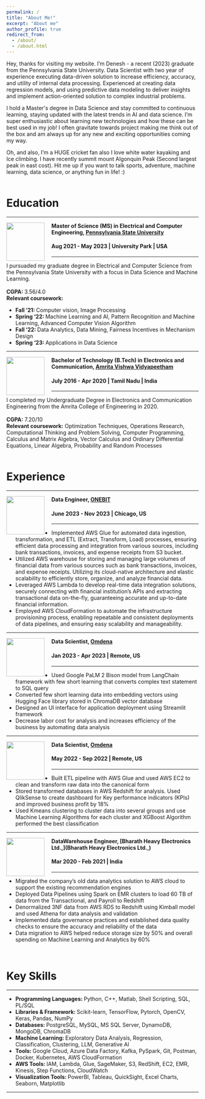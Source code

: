 ```yaml
---
permalink: /
title: "About Me!"
excerpt: "About me"
author_profile: true
redirect_from: 
  - /about/
  - /about.html
---
```

Hey, thanks for visiting my website. I’m Denesh - a recent (2023) graduate from the Pennsylvania State University. Data Scientist with two year of experience executing data-driven solution to increase efficiency, accuracy, and utility of internal data processing. Experienced at creating data regression models, and using predictive data modeling to deliver insights and implement action-oriented solution to complex industrial problems.

I hold a Master's degree in Data Science and stay committed to continuous learning, staying updated with the latest trends in AI and data science. I’m super enthusiastic about learning new technologies and how these can be best used in my job! I often gravitate towards project making me think out of the box and am always up for any new and exciting opportunities coming my way.

Oh, and also, I’m a HUGE cricket fan also I love white water kayaking and Ice climbing. I have recently summit mount Algonquin Peak (Second largest peak in east cost). Hit me up if you want to talk sports, adventure, machine learning, data science, or anything fun in life! :) 
<br> <br>
# Education
-----
<img align="left" height="100" width="100" src="http://deneshkumarmn.github.io/ds/images/pennstate.png" style="padding-right:15px">

**Master of Science (MS) in Electrical and Computer Engineering, [Pennsylvania State University](https://www.psu.edu/)**
#### Aug 2021 - May 2023 | University Park | USA

-----
I pursuaded my graduate degree in Electrical and Computer Science from the Pennsylvania State University with a focus in Data Science and Machine Learning. <br> <br>
<strong>CGPA: </strong> 3.56/4.0 <br>
<strong>Relevant coursework:</strong>
* <strong>Fall ‘21: </strong>Computer vision, Image Processing <br>
* <strong>Spring ‘22: </strong>Machine Learning and AI, Pattern Recognition and Machine Learning, Advanced Computer Vision Algorithm <br>
* <strong>Fall ‘22: </strong>Data Analytics, Data Mining, Fairness Incentives in Mechanism Design <br>
* <strong>Spring ‘23: </strong>Applications in Data Science  <br>

-----
<img align="left" height="100" width="100" src="http://deneshkumarmn.github.io/ds/images/amrita.png" style="padding-right:15px">

**Bachelor of Technology (B.Tech) in Electronics and Communication, [Amrita Vishwa Vidyapeetham](https://www.amrita.edu/)**
#### July 2016 - Apr 2020 | Tamil Nadu | India

-----
I completed my Undergraduate Degree in Electronics and Communication Engineering from the Amrita College of Engineering in 2020. <br> <br>
<strong>CGPA:</strong> 7.20/10 <br> 
<strong>Relevant coursework:</strong> Optimization Techniques, Operations Research, Computational Thinking and Problem Solving, Computer Programming, Calculus and Matrix Algebra, Vector Calculus and Ordinary Differential Equations, Linear Algebra, Probability and Random Processes<br>
<br>
# Experience
-----
<img align="left" height="100" width="100" src="http://deneshkumarmn.github.io/ds/images/onebit.png" style="padding-right:15px">

**Data Engineer, [ONEBIT](https://onebitapp.com/)** 
#### June 2023 - Nov 2023 | Chicago, US
----- 
*	Implemented AWS Glue for automated data ingestion, transformation, and ETL (Extract, Transform, Load) processes, ensuring efficient data processing and integration from various sources, including bank transactions, invoices, and
expense receipts from S3 bucket.
*	Utilized AWS warehouse for storing and managing large volumes of financial data from various sources such as bank
transactions, invoices, and expense receipts. Utilizing its cloud-native architecture and elastic scalability to efficiently store, organize, and analyze financial data.
*	Leveraged AWS Lambda to develop real-time data integration solutions, securely connecting with financial institution’s
APIs and extracting transactional data on-the-fly, guaranteeing accurate and up-to-date financial information.
*	Employed AWS CloudFormation to automate the infrastructure provisioning process, enabling repeatable and consistent
deployments of data pipelines, and ensuring easy scalability and manageability.

-----
<img align="left" height="100" width="100" src="http://deneshkumarmn.github.io/ds/images/omdena.jpg" style="padding-right:15px">

**Data Scientist, [Omdena](https://omdena.com/)**
#### Jan 2023 - Apr 2023 | Remote, US
-----
*	Used Google PaLM 2 Bison model from LangChain framework with few short learning that converts complex text statement
to SQL query
*	Converted few short learning data into embedding vectors using Hugging Face library stored in ChromaDB vector database
*	Designed an UI interface for application deployment using Streamlit framework
* Decrease labor cost for analysis and increases efficiency of the business by automating data analysis

-----
<img align="left" height="100" width="100" src="http://deneshkumarmn.github.io/ds/images/omdena.jpg" style="padding-right:15px">

**Data Scientist, [Omdena](https://omdena.com/)** 
#### May 2022 - Sep 2022 | Remote, US
-----
*	Built ETL pipeline with AWS Glue and used AWS EC2 to clean and transform raw data into the canonical form
*	Stored transformed databases in AWS Redshift for analysis. Used QlikSense to create dashboard for Key performance
indicators (KPIs) and improved business profit by 18%
* Used Kmeans clustering to cluster data into several groups and use Machine Learning Algorithms for each cluster and
XGBoost Algorithm performed the best classification

-----
<img align="left" height="100" width="100" src="http://deneshkumarmn.github.io/ds/images/bhel.jpg" style="padding-right:15px">

**DataWarehouse Engineer, [Bharath Heavy Electronics Ltd.,](Bharath Heavy Electronics Ltd.,)** 
#### Mar 2020 - Feb 2021 | India
-----
*	Migrated the company’s old data analytics solution to AWS cloud to support the existing recommendation engines
*	Deployed Data Pipelines using Spark on EMR clusters to load 60 TB of data from the Transactional, and Payroll to Redshift
* Denormalized 3NF data from AWS RDS to Redshift using Kimball model and used Athena for data analysis and validation
* Implemented data governance practices and established data quality checks to ensure the accuracy and reliability of the data
* Data migration to AWS helped reduce storage size by 50% and overall spending on Machine Learning and Analytics by 60%
<br>

# Key Skills
----
* <strong> Programming Languages: </strong> Python, C++, Matlab, Shell Scripting, SQL, PL/SQL <br>
* <strong> Libraries & Framework: </strong> Scikit-learn, TensorFlow, Pytorch, OpenCV, Keras, Pandas, NumPy <br>
* <strong> Databases: </strong> PostgreSQL, MySQL, MS SQL Server, DynamoDB, MongoDB, ChromaDB <br>
* <strong> Machine Learning: </strong> Exploratory Data Analysis, Regression, Classification, Clustering, LLM, Generative AI <br>
* <strong> Tools: </strong> Google Cloud, Azure Data Factory, Kafka, PySpark, Git, Postman, Docker, Kubernetes, AWS CloudFormation <br>
* <strong> AWS Tools: </strong> IAM, Lambda, Glue, SageMaker, S3, RedShift, EC2, EMR, Kinesis, Step Functions, CloudWatch <br>
* <strong> Visualization Tools: </strong> PowerBI, Tableau, QuickSight, Excel Charts, Seaborn, Matplotlib <br>

----
